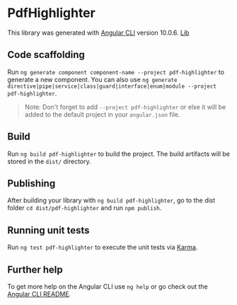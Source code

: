 # PdfHighlighter

This library was generated with [Angular CLI](https://github.com/angular/angular-cli) version 10.0.6.
[Lib](angular-pdf-highlighter/projects/pdf-highlighter/)


## Code scaffolding

Run `ng generate component component-name --project pdf-highlighter` to generate a new component. You can also use `ng generate directive|pipe|service|class|guard|interface|enum|module --project pdf-highlighter`.
> Note: Don't forget to add `--project pdf-highlighter` or else it will be added to the default project in your `angular.json` file. 

## Build

Run `ng build pdf-highlighter` to build the project. The build artifacts will be stored in the `dist/` directory.

## Publishing

After building your library with `ng build pdf-highlighter`, go to the dist folder `cd dist/pdf-highlighter` and run `npm publish`.

## Running unit tests

Run `ng test pdf-highlighter` to execute the unit tests via [Karma](https://karma-runner.github.io).

## Further help

To get more help on the Angular CLI use `ng help` or go check out the [Angular CLI README](https://github.com/angular/angular-cli/blob/master/README.md).
